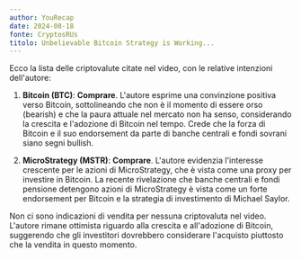 ```yaml
---
author: YouRecap
date: 2024-08-18
fonte: CryptosRUs
titolo: Unbelievable Bitcoin Strategy is Working...
---
```


Ecco la lista delle criptovalute citate nel video, con le relative intenzioni dell'autore:

1. **Bitcoin (BTC)**: **Comprare**. L'autore esprime una convinzione positiva verso Bitcoin, sottolineando che non è il momento di essere orso (bearish) e che la paura attuale nel mercato non ha senso, considerando la crescita e l'adozione di Bitcoin nel tempo. Crede che la forza di Bitcoin e il suo endorsement da parte di banche centrali e fondi sovrani siano segni bullish.

2. **MicroStrategy (MSTR)**: **Comprare**. L'autore evidenzia l'interesse crescente per le azioni di MicroStrategy, che è vista come una proxy per investire in Bitcoin. La recente rivelazione che banche centrali e fondi pensione detengono azioni di MicroStrategy è vista come un forte endorsement per Bitcoin e la strategia di investimento di Michael Saylor.

Non ci sono indicazioni di vendita per nessuna criptovaluta nel video. L'autore rimane ottimista riguardo alla crescita e all'adozione di Bitcoin, suggerendo che gli investitori dovrebbero considerare l'acquisto piuttosto che la vendita in questo momento.
